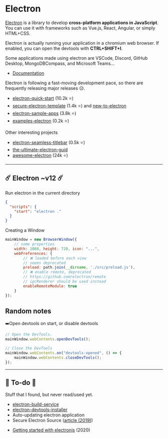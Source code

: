 # Electron

<div class="row row-cols-md-2"><div>

[Electron](https://www.electronjs.org/) is a library to develop **cross-platform applications in JavaScript**. You can use it with frameworks such as Vue.js, React, Angular, or simply HTML+CSS.

Electron is actually running your application in a chromium web browser. If enabled, you can open the devtools with **CTRL+SHIFT+I**.

Some applications made using electron are VSCode, Discord, GitHub Desktop, MongoDBCompass, and Microsoft Teams...

* [Documentation](https://www.electronjs.org/docs/latest/)
</div><div>

Electron is following a fast-moving development pace, so there are frequently releasing major releases 😥.

* [electron-quick-start](https://github.com/electron/electron-quick-start) (10.2k ⭐)
* [secure-electron-template](https://github.com/reZach/secure-electron-template) (1.4k ⭐) and [new-to-electron](https://github.com/reZach/secure-electron-template/blob/master/docs/newtoelectron.md)
* [electron-sample-apps](https://github.com/hokein/electron-sample-apps)  (3.8k ⭐)
* [examples-electron](https://github.com/akabekobeko/examples-electron) (0.2k ⭐)

Other interesting projects

* [electron-seamless-titlebar](https://github.com/binaryfunt/electron-seamless-titlebar-tutorial) (0.5k ⭐)
* [the-ultimate-electron-guid](https://www.debugandrelease.com/the-ultimate-electron-guide/)
* [awesome-electron](https://github.com/sindresorhus/awesome-electron) (24k ⭐)
</div></div>

<hr class="sep-both">

## ☄️ Electron ~v12 ☄️

<div class="row row-cols-md-2"><div>

Run electron in the current directory

```json
{
  "scripts": {
    "start": "electron ."
  }
}
```

Creating a Window

```js
mainWindow = new BrowserWindow({
    // some properties
    width: 1080, height: 720, icon: "...",
    webPreferences: {
        // ❌ loaded before each view
        // seems deprecated
        preload: path.join(__dirname, './src/preload.js'),
        // ❌ enable remote, deprecated
        // https://github.com/electron/remote
        // ipcRenderer should be used instead
        enableRemoteModule: true
    }
});
```
</div><div>

## Random notes

➡️Open devtools on start, or disable devtools

```js
// Open the DevTools.
mainWindow.webContents.openDevTools();

// Close the DevTools
mainWindow.webContents.on("devtools-opened", () => {
    mainWindow.webContents.closeDevTools();
});
```
</div></div>


<hr class="sep-both">

## 👻 To-do 👻

Stuff that I found, but never read/used yet.

<div class="row row-cols-md-2"><div>

* [electron-build-service](https://github.com/electron-userland/electron-build-service)
* [electron-devtools-installer](https://github.com/MarshallOfSound/electron-devtools-installer)
* Auto-updating electron application
* Secure Electron Source ([article (2019)](https://www.akshaydeo.com/blog/2019/10/28/securing-electron-app-source-code/))
</div><div>

* [Getting started with electronjs](https://dev.to/milburngomes/getting-started-with-electronjs-ep9) (2020)

</div></div>